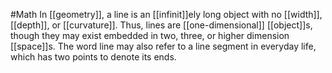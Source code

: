 #Math 
In [[geometry]], a line is an [[infinit]]ely long object with no [[width]], [[depth]], or [[curvature]]. Thus, lines are [[one-dimensional]] [[object]]s, though they may exist embedded in two, three, or higher dimension [[space]]s. The word line may also refer to a line segment in everyday life, which has two points to denote its ends.